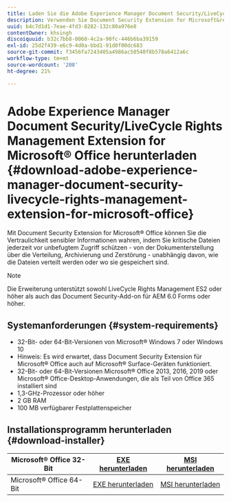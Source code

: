 ```yaml
---
title: Laden Sie die Adobe Experience Manager Document Security/LiveCycle Rights Management Extension for Microsoft&reg herunter. Office
description: Verwenden Sie Document Security Extension for Microsoft&reg. Office-Software zum Schutz kritischer Dateien vor unbefugtem Zugriff
uuid: b4c7d1d1-7eae-4fd3-8282-132c80a976e8
contentOwner: khsingh
discoiquuid: b32c7bb8-0060-4c2a-90fc-446b6ba39159
exl-id: 25d2f439-e6c9-4d0a-bbd1-91d0f00dc683
source-git-commit: f3456fa7243405a4986ac50540f8b578a6412a6c
workflow-type: tm+mt
source-wordcount: '208'
ht-degree: 21%

---
```


# Adobe Experience Manager Document Security/LiveCycle Rights Management Extension for Microsoft® Office herunterladen {#download-adobe-experience-manager-document-security-livecycle-rights-management-extension-for-microsoft-office}

Mit Document Security Extension for Microsoft® Office können Sie die Vertraulichkeit sensibler Informationen wahren, indem Sie kritische Dateien jederzeit vor unbefugtem Zugriff schützen - von der Dokumenterstellung über die Verteilung, Archivierung und Zerstörung - unabhängig davon, wie die Dateien verteilt werden oder wo sie gespeichert sind.

>[!NOTE]
>
>Die Erweiterung unterstützt sowohl LiveCycle Rights Management ES2 oder höher als auch das Document Security-Add-on für AEM 6.0 Forms oder höher.

## Systemanforderungen {#system-requirements}

* 32-Bit- oder 64-Bit-Versionen von Microsoft® Windows 7 oder Windows 10
* Hinweis: Es wird erwartet, dass Document Security Extension für Microsoft® Office auch auf Microsoft® Surface-Geräten funktioniert.
* 32-Bit- oder 64-Bit-Versionen Microsoft® Office 2013, 2016, 2019 oder Microsoft® Office-Desktop-Anwendungen, die als Teil von Office 365 installiert sind
* 1,3-GHz-Prozessor oder höher
* 2 GB RAM
* 100 MB verfügbarer Festplattenspeicher

## Installationsprogramm herunterladen {#download-installer}

| Microsoft® Office 32-Bit | [EXE herunterladen](https://download.macromedia.com/pub/livecycle/policyserver/DocumentSecurityExtensionforMicrosoftOffice.exe) | [MSI herunterladen](https://download.macromedia.com/pub/livecycle/policyserver/DocumentSecurityExtensionforMicrosoftOffice.zip) |
|---|---|---|
| Microsoft® Office 64-Bit | [EXE herunterladen](https://download.macromedia.com/pub/livecycle/policyserver/DocumentSecurityExtensionforMicrosoftOffice64.exe) | [MSI herunterladen](https://download.macromedia.com/pub/livecycle/policyserver/DocumentSecurityExtensionforMicrosoftOffice64.zip) |
